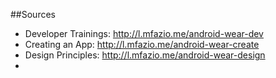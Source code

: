 ##Sources

+ Developer Trainings: http://l.mfazio.me/android-wear-dev
+ Creating an App: http://l.mfazio.me/android-wear-create
+ Design Principles: http://l.mfazio.me/android-wear-design
+ 
